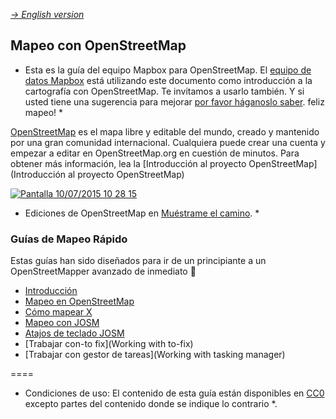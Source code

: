 *[-> English version](https://github.com/mapbox/mapping/wiki)*

## Mapeo con OpenStreetMap

* Esta es la guía del equipo Mapbox para OpenStreetMap. El [equipo de datos Mapbox](http://wiki.openstreetmap.org/wiki/Mapbox#Mapbox_Data_Team) está utilizando este documento como  introducción a la cartografía con OpenStreetMap. Te invitamos a usarlo también. Y si usted tiene una sugerencia para  mejorar [por favor háganoslo saber](https://github.com/mapbox/mapping/issues). feliz mapeo! *

[OpenStreetMap](http://www.openstreetmap.org) es el mapa libre y editable del mundo, creado y mantenido por una gran comunidad internacional. Cualquiera puede crear una cuenta y empezar a editar en OpenStreetMap.org en cuestión de minutos. Para obtener más información, lea la [Introducción al proyecto OpenStreetMap](Introducción al proyecto OpenStreetMap)

[![Pantalla 10/07/2015 10 28 15](https://camo.githubusercontent.com/f37df4557abce99c195329587f330b1f3d5f2663/68747470733a2f2f73332e616d617a6f6e6177732e636f6d2f662e636c2e6c792f6974656d732f325a3038316a304533523435324f3033306f33552f736d74772e676966)](http://osmlab.github.io/show-me-the-way/)

* Ediciones de OpenStreetMap en [Muéstrame el camino](http://osmlab.github.io/show-me-the-way/). *

### Guías de Mapeo Rápido
Estas guías han sido diseñados para ir de un principiante a un OpenStreetMapper avanzado de inmediato :rocket:
- [Introducción](https://github.com/mapbox/mapping/wiki/Introducci%C3%B3n)
- [Mapeo en OpenStreetMap](https://github.com/mapbox/mapping/wiki/Mapeo-en-OpenStreetMap)
- [Cómo mapear X](https://github.com/mapbox/mapping/wiki/C%C3%B3mo-mapear-x)
- [Mapeo con JOSM](https://github.com/mapbox/mapping/wiki/Mapeo-con-JOSM)
- [Atajos de teclado JOSM](https://github.com/mapbox/mapping/wiki/Atajos-de-teclado-JOSM)
- [Trabajar con-to fix](Working with to-fix)
- [Trabajar con gestor de tareas](Working with tasking manager)

====

* Condiciones de uso: El contenido de esta guía están disponibles en [CC0](https://creativecommons.org/publicdomain/zero/1.0/) excepto partes del contenido donde se indique lo contrario *.